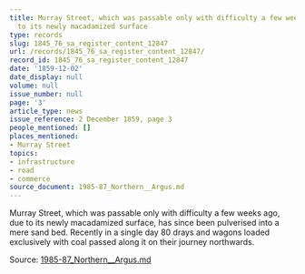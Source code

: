 ```yaml
---
title: Murray Street, which was passable only with difficulty a few weeks ago, due
  to its newly macadamized surface
type: records
slug: 1845_76_sa_register_content_12847
url: /records/1845_76_sa_register_content_12847/
record_id: 1845_76_sa_register_content_12847
date: '1859-12-02'
date_display: null
volume: null
issue_number: null
page: '3'
article_type: news
issue_reference: 2 December 1859, page 3
people_mentioned: []
places_mentioned:
- Murray Street
topics:
- infrastructure
- road
- commerce
source_document: 1985-87_Northern__Argus.md
---
```


Murray Street, which was passable only with difficulty a few weeks ago, due to its newly macadamized surface, has since been pulverised into a mere sand bed.  Recently in a single day 80 drays and wagons loaded exclusively with coal passed along it on their journey northwards.

Source: [1985-87_Northern__Argus.md](/downloads/markdown/1985-87_Northern__Argus.md)
